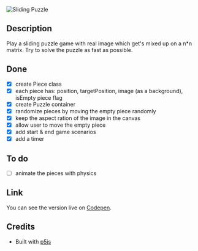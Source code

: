 ![Sliding Puzzle](./example.gif)

## Description
Play a sliding puzzle game with real image which get's mixed up on a n*n matrix.
Try to solve the puzzle as fast as possible.

## Done
- [x] create Piece class
- [x] each piece has: position, targetPosition, image (as a background), isEmpty piece flag
- [x] create Puzzle container
- [x] randomize pieces by moving the empty piece randomly
- [x] keep the aspect ration of the image in the canvas
- [x] allow user to move the empty piece
- [x] add start & end game scenarios
- [x] add a timer

## To do
- [ ] animate the pieces with physics

## Link
You can see the version live on [Codepen](https://codepen.io/FlorinPop17/full/yjLZga).

## Credits
- Built with [p5js](https://p5js.org)